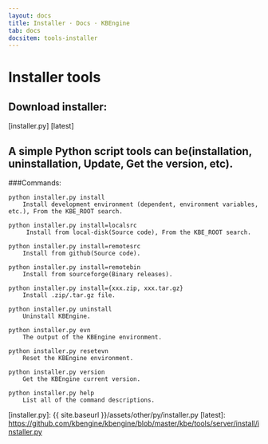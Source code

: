 ```yaml
---
layout: docs
title: Installer · Docs · KBEngine
tab: docs
docsitem: tools-installer
---
```


Installer tools
==============

Download installer: 
-----------------------

[installer.py]
[latest]


A simple Python script tools can be(installation, uninstallation, Update, Get the version, etc).
---------------------------------------------------------------------

###Commands:

	python installer.py install
		Install development environment (dependent, environment variables, etc.), From the KBE_ROOT search.

	python installer.py install=localsrc
		 Install from local-disk(Source code), From the KBE_ROOT search.

	python installer.py install=remotesrc
		Install from github(Source code).

	python installer.py install=remotebin
		Install from sourceforge(Binary releases).

	python installer.py install={xxx.zip, xxx.tar.gz}
		Install .zip/.tar.gz file.

	python installer.py uninstall
		Uninstall KBEngine.

	python installer.py evn
		The output of the KBEngine environment.

	python installer.py resetevn
		Reset the KBEngine environment.

	python installer.py version
		Get the KBEngine current version.

	python installer.py help
		List all of the command descriptions.

[installer.py]: {{ site.baseurl }}/assets/other/py/installer.py
[latest]: https://github.com/kbengine/kbengine/blob/master/kbe/tools/server/install/installer.py